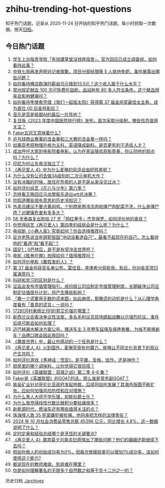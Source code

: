 # zhihu-trending-hot-questions

知乎热门话题，记录从 2020-11-24
日开始的知乎热门话题。每小时抓取一次数据，按天[归档](./archives)。

## 今日热门话题

<!-- BEGIN -->
<!-- 最后更新时间 Sun Nov 17 2024 06:00:33 GMT+0800 (China Standard Time) -->

1. [学生上台指责学校「有钱建草堂没钱修宿舍」，官方回应已成立调查组，如何看待此事？](https://www.zhihu.com/question/4300883306)
1. [中铁七局再发声明对记者致歉，项目分部经理等 5 人就地免职，事件暴露出哪些问题？](https://www.zhihu.com/question/4294984654)
1. [如何看待横店群演时薪由15元降到13.5元？这个收入属于什么水平？](https://www.zhihu.com/question/4238081281)
1. [常州规定献血 100 次可免费吃自助，血站称有 80 多人符合条件，这个献血频率会影响健康吗？](https://www.zhihu.com/question/4318705057)
1. [如何看待李庚希凭借《我们一起摇太阳》获得第 37 届金鸡奖最佳女主角，成为首位 00 后金鸡影后？](https://www.zhihu.com/question/4347033071)
1. [音乐是否是抵御AI的最后一片阵地？](https://www.zhihu.com/question/60208923)
1. [复旦版《2023 年度中国医院排行榜》发布，首次采取分级制，哪些信息值得关注？](https://www.zhihu.com/question/4320637431)
1. [Faker五冠王意味着什么?](https://www.zhihu.com/question/3146336205)
1. [乒乓球商业赛事的含金量和三大赛的含金量一样吗？](https://www.zhihu.com/question/664776716)
1. [如果高考把物理升格为主科，英语降成副科，是否更有利于选拔人才？](https://www.zhihu.com/question/4125737892)
1. [成龙呼吁大家到电影院看电影，认为在家会降低观影质量，你认同他的观点吗？为什么？](https://www.zhihu.com/question/4297655841)
1. [印尼为何让东帝汶独立了？](https://www.zhihu.com/question/748713113)
1. [《再见爱人 4》中为什么麦琳的风评会由好转差呢？](https://www.zhihu.com/question/2221253556)
1. [为什么没有公司去做3A级别的二次元单机大作？](https://www.zhihu.com/question/654684675)
1. [没有冰箱的时候，居住在热带的人是不是从来没见过冰？](https://www.zhihu.com/question/39562985)
1. [如何评价综艺《花儿与少年》第六季？](https://www.zhihu.com/question/665511632)
1. [怎样看王皓回应马龙樊振东退出wtt总决赛？](https://www.zhihu.com/question/4347841165)
1. [你知道哪些很有意思的历史冷知识？](https://www.zhihu.com/question/636695546)
1. [外卖员建议不要点黄焖鸡，个别商家用冷冻肉和僵尸肉配菜不洗，什么是僵尸肉？对健康危害有多多大？](https://www.zhihu.com/question/4259949210)
1. [58 岁泰森复出败给 27 岁「网红拳手」杰克保罗，如何评价他的表现？](https://www.zhihu.com/question/4215866683)
1. [你觉得综艺《再见爱人》第四季的结局会是什么呢？为什么？](https://www.zhihu.com/question/3176804045)
1. [电视剧《小巷人家》究竟如何？你会选择推荐吗？](https://www.zhihu.com/question/3214318798)
1. [反诈老陈说当年辞职皆因“冲动没看透自己”，最看不起现在的自己，怎么看待他的“看透”和“看不起”？](https://www.zhihu.com/question/4233800446)
1. [国足1：0巴林后，是不是有望冲击世界杯？](https://www.zhihu.com/question/4205894053)
1. [电影《胜券在握》拍得如何？值得推荐吗？](https://www.zhihu.com/question/3176877318)
1. [如何评价电影《戴假发的人》？](https://www.zhihu.com/question/439651004)
1. [第 37 届金鸡获奖名单公布，雷佳音、李庚希分获影帝、影后，你对各奖项归属满意吗？](https://www.zhihu.com/question/4338446536)
1. [科研和学习的区别是什么？](https://www.zhihu.com/question/2617488522)
1. [证监会发布市值管理指引，成份股公司应制定市值管理制度，长期破净公司应制定估值提升计划，将产生哪些影响？](https://www.zhihu.com/question/4255566635)
1. [「撒一个谎要用无数的谎来圆」如此麻烦，那撒谎的动机是什么？从心理学角度看有「善意的谎言」一说吗？](https://www.zhihu.com/question/4119631742)
1. [172的河村勇辉比191的郭艾伦强在哪里？](https://www.zhihu.com/question/4227314147)
1. [新西兰议会表决争议性法案，多名毛利议员现场跳起战舞以示强烈抗议，事件后续可能会如何处理？](https://www.zhihu.com/question/4241140022)
1. [迈巴赫漏水解决方案公布，赠送车主 3 年整车延保及保养套餐，为啥不能换新车？品牌口碑会因此挽回吗？](https://www.zhihu.com/question/4222111628)
1. [《魔兽世界》中，最让你感动的一个任务是什么？](https://www.zhihu.com/question/356009525)
1. [《再见爱人 4》火到国外，麦琳究竟有何魔力，能够让不同文化背景下的观众产生共鸣？](https://www.zhihu.com/question/3946868420)
1. [如何评价游戏《黑神话：悟空》，是平庸，及格，佳作，还是神作？](https://www.zhihu.com/question/664782120)
1. [厨房里的哪个调味料，让你觉得它很百搭？](https://www.zhihu.com/question/3462712177)
1. [如何评价《英雄联盟：双城之战》第二季 4-6 集？](https://www.zhihu.com/question/4325770949)
1. [Faker是《英雄联盟》的GOAT的话，那么谁是常务副GOAT？](https://www.zhihu.com/question/3842501576)
1. [紫金矿业针对哥伦比亚政府发起仲裁，后续将如何发展？其海外版图不断扩张，应如何加强风险防控和应对措施？](https://www.zhihu.com/question/4299740097)
1. [为什么黑人大师不学乐理，却能玩爵士乐？](https://www.zhihu.com/question/3121256582)
1. [为什么我觉得线性代数比微积分要枯燥很多？](https://www.zhihu.com/question/505361926)
1. [新能源时代，燃油车还有哪些值得关注的点？](https://www.zhihu.com/question/3362380836)
1. [珠海撞人致 35 死案嫌犯被批捕，他将承担怎样的法律责任？](https://www.zhihu.com/question/4345390143)
1. [2024 年 10 月社会消费品零售总额 45396 亿元，同比增长 4.8%，这一数据说明了什么？](https://www.zhihu.com/question/4215617388)
1. [定时定量和经验总结哪个是烹饪的关键要点?](https://www.zhihu.com/question/3519295988)
1. [《再见爱人 4》嘉宾葛夕刘爽夫妇感情出了哪些问题？他们的婚姻还能继续下去吗？](https://www.zhihu.com/question/1565807740)
1. [假如你救人的初始成功率为0%，但每次救援结束可以增加1%成功率，该如何使用这个能力?](https://www.zhihu.com/question/4229812089)
1. [都说现在的教师难做，到底难在哪里？](https://www.zhihu.com/question/4068681443)
1. [你是如何理解著名的无限多个自然数之和等于负十二分之一的？](https://www.zhihu.com/question/658150175)

<!-- END -->

历史归档 [./archives](./archives)
